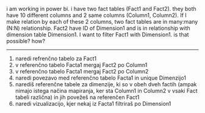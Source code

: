 i am working in power bi. i have two fact tables (Fact1 and Fact2). they both have 10 different columns and 2 same columns (Column1, Column2). If I make relation by each of these 2 columns, two fact tables are in many:many (N:N) relationship. Fact2 have ID of Dimension1 and is in relationship with dimension table Dimension1. I want to filter Fact1 with Dimension1. is that possible? how?

---

1. naredi refrenčno tabelo za Fact1
2. v referenčno tabelo Facta1 mergaj Fact2 po Column1
3. v referenčno tabelo Facta1 mergaj Fact2 po Column2
4. naredi povezavo med referenčno tabelo Facta1 in unique Dimenzijo1 
5. narediš referenčne tabele za dimenzije, ki so v obeh dveh factih (ampak nimajo istega načina mapiranja, ker sta Column1 in Column2 v vsaki Fact tabeli različna) in jih povežeš na referenčen Fact1
6. naredi vizualizacijo, kjer nekaj iz Facta1 filtriraš po Dimension1
